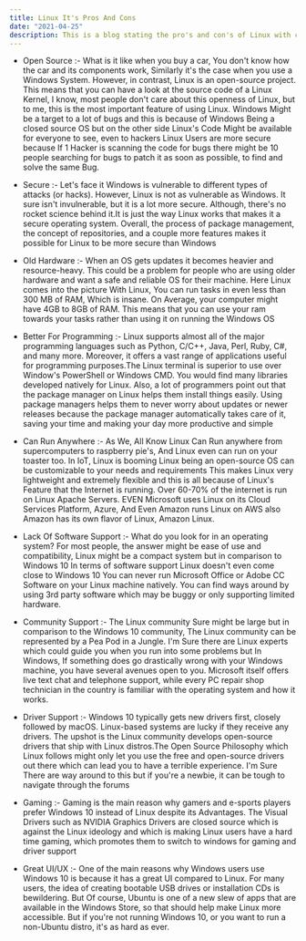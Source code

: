 ```yaml
---
title: Linux It's Pros And Cons
date: "2021-04-25"
description: This is a blog stating the pro's and con's of Linux with comparing it with Windows 10
---
```


* Open Source :- What is it like when you buy a car, You don't know how the car and its components work, Similarly it's the case when you use a Windows System. However, in contrast, Linux is an open-source project. This means that you can have a look at the source code of a Linux Kernel, I know, most people don't care about this openness of Linux, but to me, this is the most important feature of using Linux. Windows Might be a target to a lot of bugs and this is because of Windows Being a closed source OS but on the other side Linux's Code Might be available for everyone to see, even to hackers Linux Users are more secure because If 1 Hacker is scanning the code for bugs there might be 10 people searching for bugs to patch it as soon as possible, to find and solve the same Bug.

* Secure :- Let's face it Windows is vulnerable to different types of attacks (or hacks). However, Linux is not as vulnerable as Windows. It sure isn't invulnerable, but it is a lot more secure. Although, there's no rocket science behind it.It is just the way Linux works that makes it a secure operating system. Overall, the process of package management, the concept of repositories, and a couple more features makes it possible for Linux to be more secure than Windows

* Old Hardware :- When an OS gets updates it becomes heavier and resource-heavy. This could be a problem for people who are using older hardware and want a safe and reliable OS for their machine. Here Linux comes into the picture With Linux, You can run tasks in even less than 300 MB of RAM, Which is insane. On Average, your computer might have 4GB to 8GB of RAM. This means that you can use your ram towards your tasks rather than using it on running the Windows OS

* Better For Programming :- Linux supports almost all of the major programming languages such as Python, C/C++, Java, Perl, Ruby, C#, and many more. Moreover, it offers a vast range of applications useful for programming purposes.The Linux terminal is superior to use over Window's PowerShell or Windows CMD. You would find many libraries developed natively for Linux. Also, a lot of programmers point out that the package manager on Linux helps them install things easily. Using package managers helps them to never worry about updates or newer releases because the package manager automatically takes care of it, saving your time and making your day more productive and simple
                 
* Can Run Anywhere :- As We, All Know Linux Can Run anywhere from supercomputers to raspberry pie's, And Linux even can run on your toaster too. In IoT, Linux is booming Linux being an open-source OS can be customizable to your needs and requirements This makes Linux very lightweight and extremely flexible and this is all because of Linux's Feature that the Internet is running. Over 60-70% of the internet is run on Linux Apache Servers. EVEN Microsoft uses Linux on its Cloud Services Platform, Azure, And Even Amazon runs Linux on AWS also Amazon has its own flavor of Linux, Amazon Linux.
                 
* Lack Of Software Support :- What do you look for in an operating system? For most people, the answer might be ease of use and compatibility, Linux might be a compact system but in comparison to Windows 10 In terms of software support Linux doesn't even come close to Windows 10 You can never run Microsoft Office or Adobe CC Software on your Linux machine natively. You can find ways around by using 3rd party software which may be buggy or only supporting limited hardware.
                      
* Community Support :- The Linux community Sure might be large but in comparison to the Windows 10 community, The Linux community can be represented by a Pea Pod in a Jungle. I'm Sure there are Linux experts which could guide you when you run into some problems but In Windows, If something does go drastically wrong with your Windows machine, you have several avenues open to you. Microsoft itself offers live text chat and telephone support, while every PC repair shop technician in the country is familiar with the operating system and how it works.
                 
* Driver Support :- Windows 10 typically gets new drivers first, closely followed by macOS. Linux-based systems are lucky if they receive any drivers. The upshot is the Linux community develops open-source drivers that ship with Linux distros.The Open Source Philosophy which Linux follows might only let you use the free and open-source drivers out there which can lead you to have a terrible experience. I'm Sure There are way around to this but if you're a newbie, it can be tough to navigate through the forums
                 
* Gaming :- Gaming is the main reason why gamers and e-sports players prefer Windows 10 instead of Linux despite its Advantages. The Visual Drivers such as NVIDIA Graphics Drivers are closed source which is against the Linux ideology and which is making Linux users have a hard time gaming, which promotes them to switch to windows for gaming and driver support 
                  
* Great UI/UX :- One of the main reasons why Windows users use Windows 10 is because it has a great UI compared to Linux. For many users, the idea of creating bootable USB drives or installation CDs is bewildering. But Of course, Ubuntu is one of a new slew of apps that are available in the Windows Store, so that should help make Linux more accessible. But if you're not running Windows 10, or you want to run a non-Ubuntu distro, it's as hard as ever.
                
